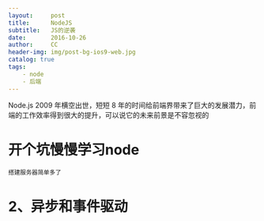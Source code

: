 ```yaml
---
layout:     post
title:      NodeJS
subtitle:   JS的逆袭
date:       2016-10-26
author:     CC
header-img: img/post-bg-ios9-web.jpg
catalog: true
tags:
    - node
    - 后端
---
```


Node.js 2009 年横空出世，短短 8 年的时间给前端界带来了巨大的发展潜力，前端的工作效率得到很大的提升，可以说它的未来前景是不容忽视的

# 开个坑慢慢学习node



```
搭建服务器简单多了

```


# 2、异步和事件驱动



```


```

